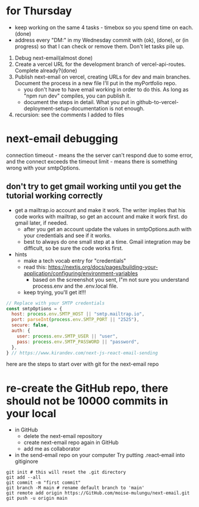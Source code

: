 
# for Thursday

* keep working on the same 4 tasks - timebox so you spend time on each. (done)
* address every "DM:" in my Wednesday commit with (ok), (done), or (in progress) so that I can check or remove them. Don't let tasks pile up.

1. Debug next-email(almost done)
2. Create a vercel URL for the development branch of vercel-api-routes. Complete already?(done)
3. Publish next-email on vercel, creating URLs for dev and main branches. Document the process in a new file I'll put in the myPortfolio repo. 
   * you don't have to have email working in order to do this. As long as "npm run dev" compiles, you can publish it.
   * document the steps in detail. What you put in github-to-vercel-deployment-setup-documentation is not enough.
4. recursion: see the comments I added to files
 
# next-email debugging
connection timeout - means the the server can't respond due to some error, and the connect exceeds the timeout limit - means there is something wrong with your smtpOptions.
## don't try to get gmail working until you get the tutorial working correctly
* get a mailtrap.io account and make it work. The writer implies that his code works with mailtrap, so get an account and make it work first. do gmail later, if needed.
  * after you get an account update the values in smtpOptions.auth with your credentials and see if it works.
  * best to always do one small step at a time. Gmail integration may be difficult, so be sure the code works first.
* hints
  * make a tech vocab entry for "credentials"
  * read this: https://nextjs.org/docs/pages/building-your-application/configuring/environment-variables
    * based on the screenshot you sent, I"m not sure you understand process.env and the .env.local file.
  * keep trying, you'll get it!!!
```js
// Replace with your SMTP credentials
const smtpOptions = {
  host: process.env.SMTP_HOST || "smtp.mailtrap.io",
  port: parseInt(process.env.SMTP_PORT || "2525"),
  secure: false,
  auth: {
    user: process.env.SMTP_USER || "user",
    pass: process.env.SMTP_PASSWORD || "password",
  },
} // https://www.kirandev.com/next-js-react-email-sending
```


here are the steps to start over with git for the next-email repo
# re-create the GitHub repo, there should not be 10000 commits in your local
* in GitHub
  * delete the next-email repository
  * create next-email repo again in GitHub
  * add me as collaborator
* in the send-email repo on your computer
Try putting .react-email into gitiginore
```
git init # this will reset the .git directory
git add --all
git commit -m "first commit"
git branch -M main # rename default branch to 'main'
git remote add origin https://GitHub.com/moise-mulungu/next-email.git
git push -u origin main

```
